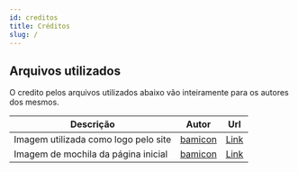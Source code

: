 ```yaml
---
id: creditos
title: Créditos
slug: /
---
```


<!-- Utilizar dessa forma não aparece no menu lateral direito -->
<h2> Arquivos utilizados</h2>

O credito pelos arquivos utilizados abaixo vão inteiramente para os autores dos mesmos. 

|Descrição|Autor|Url|
|-|-|-|
|Imagem utilizada como logo pelo site|[bamicon](https://www.iconfinder.com/Tempebacem)|[Link](https://www.iconfinder.com/icons/2824450/academic_cap_graduation_school_square_icon)|
|Imagem de mochila da página inicial|[bamicon](https://www.iconfinder.com/Tempebacem)|[Link](https://www.iconfinder.com/icons/2824442/bag_container_pack_school_icon)|
